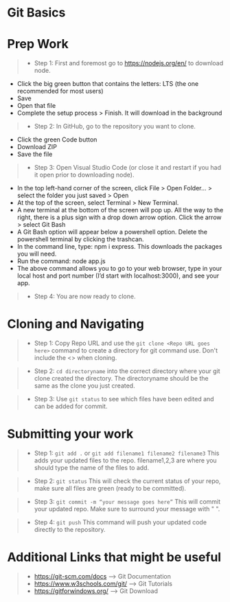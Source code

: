# Git Basics

# Prep Work
>* Step 1: First and foremost go to https://nodejs.org/en/  to download node.

   * Click the big green button that contains the letters: LTS (the one recommended for most users)
   * Save
   * Open that file
   * Complete the setup process > Finish. It will download in the background
>* Step 2: In GitHub, go to the repository you want to clone.
   * Click the green Code button
   * Download ZIP
   * Save the file
>* Step 3: Open Visual Studio Code (or close it and restart if you had it open prior to downloading node).
   * In the top left-hand corner of the screen, click File > Open Folder… > select the folder you just saved > Open
   * At the top of the screen, select Terminal > New Terminal. 
   * A new terminal at the bottom of the screen will pop up. All the way to the right, there is a plus sign with a drop down arrow option. Click the arrow > select Git Bash
   * A Git Bash option will appear below a powershell option. Delete the powershell terminal by clicking the trashcan. 
   * In the command line, type: npm i express. This downloads the packages you will need. 
   * Run the command: node app.js
   * The above command allows you to go to your web browser, type in your local host and port number (I’d start with localhost:3000), and see your app. 
>* Step 4: You are now ready to clone.





# Cloning and Navigating 

>* Step 1: Copy Repo URL and use the `git clone <Repo URL goes here>` command to create a directory for git command use. Don't include the <> when cloning.

>* Step 2: `cd directoryname` into the correct directory where your git clone created the directory. The directoryname should be the same as the clone you just created.

>* Step 3: Use `git status` to see which files have been edited and can be added for commit.





# Submitting your work
>* Step 1: `git add .` or `git add filename1 filename2 filename3` This adds your updated files to the repo. filename1,2,3 are where you should type the name of the files to add.

>* Step 2: `git status` This will check the current status of your repo, make sure all files are green (ready to be committed).

>* Step 3: `git commit -m “your message goes here”` This will commit your updated repo. Make sure to surround your message with " ".

>* Step 4: `git push` This command will push your updated code directly to the repository.



# Additional Links that might be useful
>* https://git-scm.com/docs --> Git Documentation
>* https://www.w3schools.com/git/ --> Git Tutorials
>* https://gitforwindows.org/ --> Git Download
